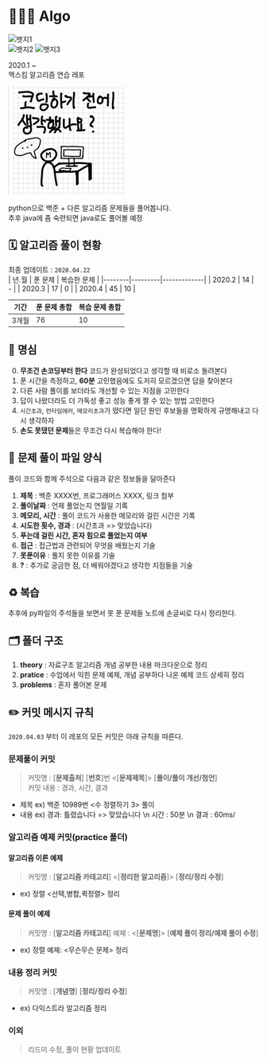 # 🧑🏻‍💻 Algo
![뱃지1](https://img.shields.io/github/last-commit/maxkim-j/Algo?style=flat-square)  
![뱃지2](https://img.shields.io/badge/Problem%20solving%20with-python%203.8.2-blue?style=flat-square&logo=python)  ![뱃지3](https://img.shields.io/badge/also%20using-jupyter%20notebook-orange?style=flat-square&logo=jupyter)

2020.1 ~  
맥스킴 알고리즘 연습 레포  

![생각햇니](./img.jpg)  

python으로 백준 + 다른 알고리즘 문제들을 풀어봅니다.  
추후 java에 좀 숙련되면 java로도 풀어볼 예정  

## 🗓 알고리즘 풀이 현황
최종 업데이트 : `2020.04.22`  
| 년.월  | 푼 문제 | 복습한 문제 |
|--------|---------|-------------|
| 2020.2 | 14      | -           |
| 2020.3 | 17      | 0           |
| 2020.4 | 45      | 10          |

| 기간  | 푼 문제 총합 | 복습 문제 총합 |
|-------|--------------|----------------|
| 3개월 | 76           | 10             |


## 🙏 명심
0. **무조건 손코딩부터 한다** 코드가 완성되었다고 생각할 때 비로소 돌려본다
1. 푼 시간을 측정하고, **60분** 고민했음에도 도저히 모르겠으면 답을 찾아본다
2. 다른 사람 풀이를 보더라도 개선할 수 있는 지점을 고민한다
3. 답이 나왔더라도 더 가독성 좋고 성능 좋게 짤 수 있는 방법 고민한다
4. `시간초과`, `런타임에러`, `메모리초과`가 떴다면 일단 원인 후보들을 명확하게 규명해내고 다시 생각하자
5. **손도 못댔던 문제**들은 무조건 다시 복습해야 한다!

## 📝 문제 풀이 파일 양식

풀이 코드와 함께 주석으로 다음과 같은 정보들을 달아준다

1.  **제목** : 백준 XXXX번, 프로그래머스 XXXX, 링크 첨부
2.  **풀이날짜** : 언제 풀었는지 연월일 기록
3.  **메모리, 시간** : 풀이 코드가 사용한 메모리와 걸린 시간은 기록
4.  **시도한 횟수, 경과** : (시간초과 => 맞았습니다)
5.  **푸는데 걸린 시간, 혼자 힘으로 풀었는지 여부**
6.  **접근** : 접근법과 관련되어 무엇을 배웠는지 기술
7.  **못푼이유** : 풀지 못한 이유를 기술
8.  **?** : 추가로 궁금한 점, 더 배워야겠다고 생각한 지점들을 기술

## ♻️ 복습

추후에 py파일의 주석들을 보면서 못 푼 문제들 노트에 손글씨로 다시 정리한다.

## 🗂 폴더 구조
1. **theory** : 자료구조 알고리즘 개념 공부한 내용 마크다운으로 정리
2. **pratice** : 수업에서 익힌 문제 예제, 개념 공부하다 나온 예제 코드 상세히 정리
3. **problems** : 혼자 풀어본 문제

## ✏️ 커밋 메시지 규칙
`2020.04.03` 부터 이 레포의 모든 커밋은 아래 규칙을 따른다.  

### 문제풀이 커밋
> 커밋명 : [**문제출처**] [**번호**]번 <[**문제제목**]> [**풀이/풀이 개선/첨언**]  
> 커밋 내용 : 경과, 시간, 결과

- 제목 ex) 백준 10989번 <수 정렬하기 3> 풀이
- 내용 ex) 경과: 틀렸습니다 => 맞았습니다 \n 시간 : 50분 \n 결과 : 60ms/

### 알고리즘 예제 커밋(practice 폴더)
#### 알고리즘 이론 예제
> 커밋명 : [**알고리즘 카테고리**] <[**정리한 알고리즘**]> [**정리/정리 수정**]  
- ex) 정렬 <선택,병합,퀵정렬> 정리

#### 문제 풀이 예제
> 커밋명 : [**알고리즘 카테고리**] 예졔 : <[**문제명**]> [**예제 풀이 정리/예제 풀이 수정**]  
- ex) 정렬 예졔: <무슨무슨 문제> 정리

### 내용 정리 커밋 
> 커밋명 : [**개념명**] [**정리/정리 수정**]  
- ex) 다익스트라 알고리즘 정리

### 이외
> 리드미 수정, 풀이 현황 업데이트